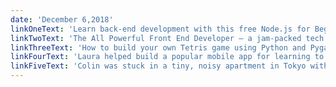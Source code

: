 ```yaml
---
date: 'December 6,2018'
linkOneText: 'Learn back-end development with this free Node.js for Beginners course (3 hour watch): https://www.freecodecamp.org/n/9LMjG46Rf'
linkTwoText: 'The All Powerful Front End Developer — a jam-packed tech talk from CodePen founder Chris Coyer (30 minute watch): https://www.freecodecamp.org/n/i9ZVp2312'
linkThreeText: 'How to build your own Tetris game using Python and Pygame — a full free video course with example code (2 hour watch): https://www.freecodecamp.org/n/t3tR1spY6'
linkFourText: 'Laura helped build a popular mobile app for learning to code called Grasshopper. She talks about how she used data to make tough design decisions — all while pregnant with her first baby. (11 minute read): https://medium.freecodecamp.org/3f8fc96acff7'
linkFiveText: 'Colin was stuck in a tiny, noisy apartment in Tokyo with an irrelevant college degree. He learned to code, hustled for internships, and now he works as a developer at a top tech company. This is his story. (23 minute read): https://medium.freecodecamp.org/d1fcf52c0650'
---
```

